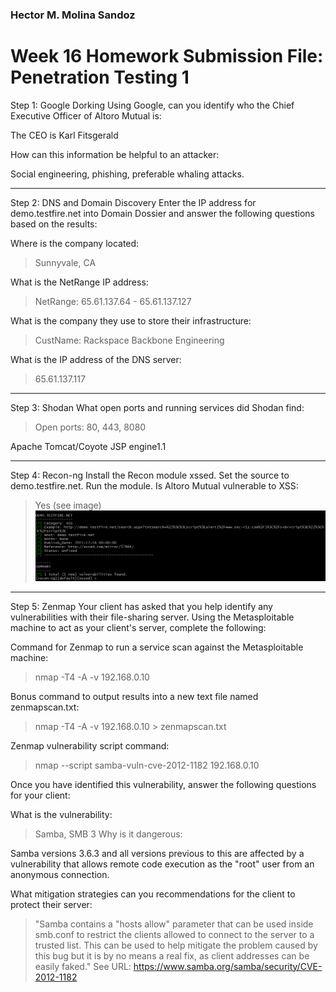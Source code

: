 ### Hector M. Molina Sandoz

# Week 16 Homework Submission File: Penetration Testing 1

Step 1: Google Dorking
Using Google, can you identify who the Chief Executive Officer of Altoro Mutual is:

The CEO is Karl Fitsgerald


How can this information be helpful to an attacker:

Social engineering, phishing, preferable whaling attacks.

---

Step 2: DNS and Domain Discovery
Enter the IP address for demo.testfire.net into Domain Dossier and answer the following questions based on the results:

Where is the company located:

>Sunnyvale, CA

What is the NetRange IP address:


>NetRange:       65.61.137.64 - 65.61.137.127


What is the company they use to store their infrastructure:

>CustName:       Rackspace Backbone Engineering

What is the IP address of the DNS server:

>65.61.137.117

---

Step 3: Shodan
What open ports and running services did Shodan find:

>Open ports: 80, 443, 8080

Apache Tomcat/Coyote JSP engine1.1

---

Step 4: Recon-ng
Install the Recon module xssed.
Set the source to demo.testfire.net.
Run the module.
Is Altoro Mutual vulnerable to XSS:

>Yes (see image)
![Altoro Mutual XSS vulernable picture snippet](Images/hector_molina_sandoz_altoro_mutual_xss.png)



---

Step 5: Zenmap
Your client has asked that you help identify any vulnerabilities with their file-sharing server. Using the Metasploitable machine to act as your client's server, complete the following:

Command for Zenmap to run a service scan against the Metasploitable machine:

>nmap -T4 -A -v 192.168.0.10

Bonus command to output results into a new text file named zenmapscan.txt:

>nmap -T4 -A -v 192.168.0.10 > zenmapscan.txt

Zenmap vulnerability script command:

>nmap --script samba-vuln-cve-2012-1182 192.168.0.10

Once you have identified this vulnerability, answer the following questions for your client:

What is the vulnerability:
> Samba, SMB 3 
Why is it dangerous:

Samba versions 3.6.3 and all versions previous to this are affected by a vulnerability that allows remote code execution as the "root" user from an anonymous connection. 

What mitigation strategies can you recommendations for the client to protect their server:
>"Samba contains a "hosts allow" parameter that can be used inside
smb.conf to restrict the clients allowed to connect to the server to a
trusted list. This can be used to help mitigate the problem caused by
this bug but it is by no means a real fix, as client addresses can be
easily faked." See URL: https://www.samba.org/samba/security/CVE-2012-1182


